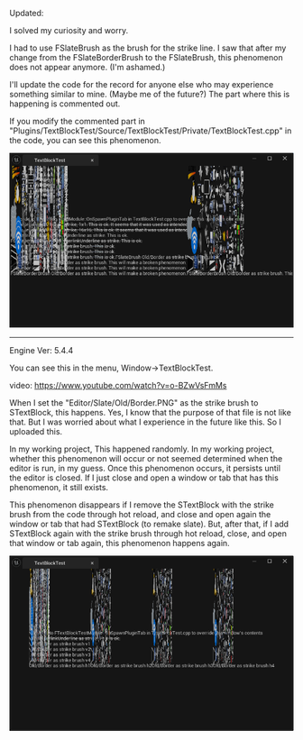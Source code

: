Updated: 

I solved my curiosity and worry.

I had to use FSlateBrush as the brush for the strike line. I saw that after my change from the FSlateBorderBrush to the FSlateBrush, this phenomenon does not appear anymore. (I'm ashamed.)

I'll update the code for the record for anyone else who may experience something similar to mine. (Maybe me of the future?) The part where this is happening is commented out. 

If you modify the commented part in "Plugins/TextBlockTest/Source/TextBlockTest/Private/TextBlockTest.cpp" in the code, you can see this phenomenon.

![Screenshot](https://github.com/hyaniner/UnrealSTextBlockBrokenWithStrikeBrush/blob/main/Screenshots/after.png)

---

Engine Ver: 5.4.4

You can see this in the menu, Window->TextBlockTest.

video: https://www.youtube.com/watch?v=o-BZwVsFmMs

When I set the "Editor/Slate/Old/Border.PNG" as the strike brush to STextBlock, this happens. Yes, I know that the purpose of that file is not like that. But I was worried about what I experience in the future like this. So I uploaded this. 

In my working project, This happened randomly. In my working project, whether this phenomenon will occur or not seemed determined when the editor is run, in my guess. Once this phenomenon occurs, it persists until the editor is closed. If I just close and open a window or tab that has this phenomenon, it still exists. 

This phenomenon disappears if I remove the STextBlock with the strike brush from the code through hot reload, and close and open again the window or tab that had STextBlock (to remake slate). But, after that, if I add STextBlock again with the strike brush through hot reload, close, and open that window or tab again, this phenomenon happens again.

![Screenshot](https://github.com/hyaniner/UnrealSTextBlockBrokenWithStrikeBrush/blob/main/Screenshots/Clipboard_10-16-2024_012.png)



